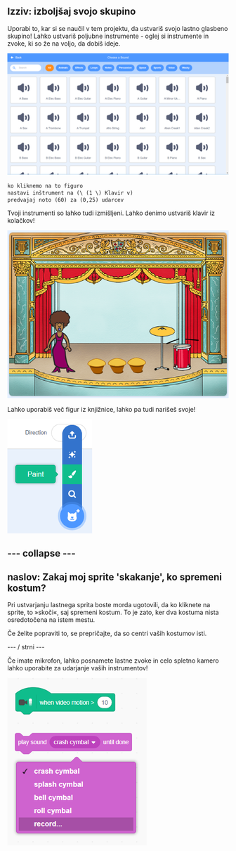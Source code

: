 ## Izziv: izboljšaj svojo skupino

Uporabi to, kar si se naučil v tem projektu, da ustvariš svojo lastno glasbeno skupino! Lahko ustvariš poljubne instrumente - oglej si instrumente in zvoke, ki so že na voljo, da dobiš ideje.

![posnetek zaslona](images/band-ideas-sounds.png)

```blocks3
ko kliknemo na to figuro
nastavi inštrument na (\ (1 \) Klavir v)
predvajaj noto (60) za (0,25) udarcev
```

Tvoji instrumenti so lahko tudi izmišljeni. Lahko denimo ustvariš klavir iz kolačkov!

![posnetek zaslona](images/band-piano.png)

Lahko uporabiš več figur iz knjižnice, lahko pa tudi narišeš svoje!

![posnetek zaslona](images/band-draw.png)

## \--- collapse \---

## naslov: Zakaj moj sprite 'skakanje', ko spremeni kostum?

Pri ustvarjanju lastnega sprita boste morda ugotovili, da ko kliknete na sprite, to »skoči«, saj spremeni kostum. To je zato, ker dva kostuma nista osredotočena na istem mestu.

Če želite popraviti to, se prepričajte, da so centri vaših kostumov isti.

\--- / strni \---

Če imate mikrofon, lahko posnamete lastne zvoke in celo spletno kamero lahko uporabite za udarjanje vaših instrumentov!

![posnetek zaslona](images/band-io.png)